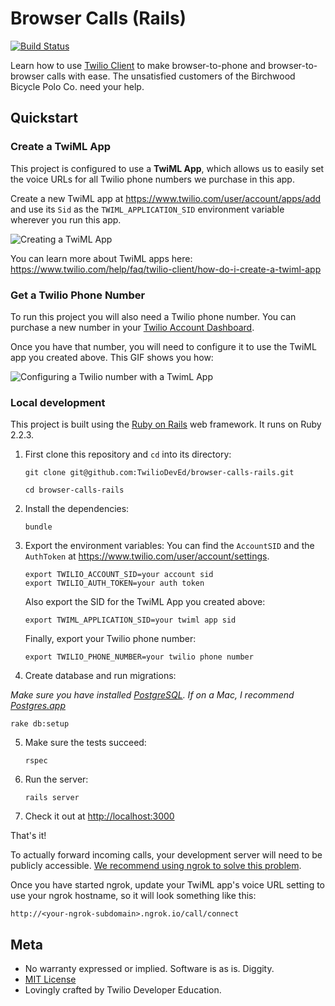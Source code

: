 # Browser Calls (Rails)
[![Build
Status](https://travis-ci.org/TwilioDevEd/browser-calls-rails.svg?branch=master)](https://travis-ci.org/TwilioDevEd/browser-calls-rails)

Learn how to use [Twilio Client](https://www.twilio.com/client) to make browser-to-phone and browser-to-browser calls with ease. The unsatisfied customers of the Birchwood Bicycle Polo Co. need your help.

## Quickstart

### Create a TwiML App

This project is configured to use a **TwiML App**, which allows us to easily set the voice URLs for all Twilio phone numbers we purchase in this app.

Create a new TwiML app at https://www.twilio.com/user/account/apps/add and use its `Sid` as the `TWIML_APPLICATION_SID` environment variable wherever you run this app.

![Creating a TwiML App](https://howtodocs.s3.amazonaws.com/call-tracking-twiml-app.gif)

You can learn more about TwiML apps here: https://www.twilio.com/help/faq/twilio-client/how-do-i-create-a-twiml-app

### Get a Twilio Phone Number

To run this project you will also need a Twilio phone number. You can purchase a new number in your [Twilio Account Dashboard](https://www.twilio.com/user/account/phone-numbers/incoming).

Once you have that number, you will need to configure it to use the TwiML app you created above. This GIF shows you how:

![Configuring a Twilio number with a TwimL App](https://howtodocs.s3.amazonaws.com/twilio-number-config-all-med.gif)

### Local development

This project is built using the [Ruby on Rails](http://rubyonrails.org/) web framework. It runs on Ruby 2.2.3.

1. First clone this repository and `cd` into its directory:
   ```
   git clone git@github.com:TwilioDevEd/browser-calls-rails.git

   cd browser-calls-rails
   ```

2. Install the dependencies:
   ```
   bundle
   ```

3. Export the environment variables:
   You can find the `AccountSID` and the `AuthToken` at https://www.twilio.com/user/account/settings.
   ```
   export TWILIO_ACCOUNT_SID=your account sid
   export TWILIO_AUTH_TOKEN=your auth token
   ```

   Also export the SID for the TwiML App you created above:
   ```
   export TWIML_APPLICATION_SID=your twiml app sid
   ```

   Finally, export your Twilio phone number:
   ```
   export TWILIO_PHONE_NUMBER=your twilio phone number
   ```

4. Create database and run migrations:

  _Make sure you have installed [PostgreSQL](http://www.postgresql.org/). If on a Mac, I recommend [Postgres.app](http://postgresapp.com)_

   ```
   rake db:setup
   ```

5. Make sure the tests succeed:
   ```
   rspec
   ```

6. Run the server:
   ```
   rails server
   ```

7. Check it out at [http://localhost:3000](http://localhost:3000)

That's it!

To actually forward incoming calls, your development server will need to be publicly accessible. [We recommend using ngrok to solve this problem](https://www.twilio.com/blog/2015/09/6-awesome-reasons-to-use-ngrok-when-testing-webhooks.html).

Once you have started ngrok, update your TwiML app's voice URL setting to use your ngrok hostname, so it will look something like this:

```
http://<your-ngrok-subdomain>.ngrok.io/call/connect
```

## Meta

* No warranty expressed or implied. Software is as is. Diggity.
* [MIT License](http://www.opensource.org/licenses/mit-license.html)
* Lovingly crafted by Twilio Developer Education.

